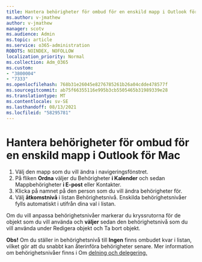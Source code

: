 ```yaml
---
title: Hantera behörigheter för ombud för en enskild mapp i Outlook för Mac
ms.author: v-jmathew
author: v-jmathew
manager: scotv
ms.audience: Admin
ms.topic: article
ms.service: o365-administration
ROBOTS: NOINDEX, NOFOLLOW
localization_priority: Normal
ms.collection: Adm_O365
ms.custom:
- "3800004"
- "7333"
ms.openlocfilehash: 768b31e26045e8276785261b26a04cdde478577f
ms.sourcegitcommit: ab75f66355116e995b3cb5505465b31989339e28
ms.translationtype: MT
ms.contentlocale: sv-SE
ms.lasthandoff: 08/13/2021
ms.locfileid: "58295781"
---
```

# <a name="manage-delegate-permissions-for-a-single-folder-in-outlook-for-mac"></a>Hantera behörigheter för ombud för en enskild mapp i Outlook för Mac

1. Välj den mapp som du vill ändra i navigeringsfönstret.
2. På fliken **Ordna** väljer du Behörigheter **i Kalender** och sedan Mappbehörigheter **i E-post** eller Kontakter.
3. Klicka på namnet på den person som du vill ändra behörigheter för.
4. Välj **åtkomstnivå** i listan Behörighetsnivå. Enskilda behörighetsnivåer fylls automatiskt i utifrån dina val i listan.

Om du vill anpassa behörighetsnivåer markerar du kryssrutorna för de objekt som du vill använda och **väljer** sedan den behörighetsnivå som du vill använda under Redigera objekt och Ta bort objekt.

**Obs!** Om du ställer in behörighetsnivå till **Ingen** finns ombudet kvar i listan, vilket gör att du snabbt kan återinföra behörigheter senare. Mer information om behörighetsnivåer finns i Om [delning och delegering.](https://support.microsoft.com/office/options-for-sharing-and-delegating-folders-in-outlook-for-mac-480d8054-68ce-4150-ba1e-b9b7f2fc4ce5)
